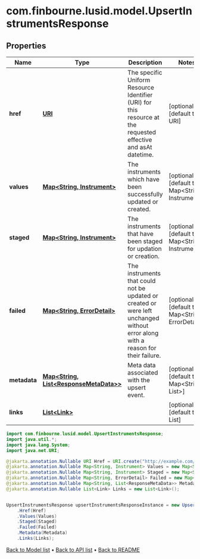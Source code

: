# com.finbourne.lusid.model.UpsertInstrumentsResponse

## Properties

Name | Type | Description | Notes
------------ | ------------- | ------------- | -------------
**href** | [**URI**](URI.md) | The specific Uniform Resource Identifier (URI) for this resource at the requested effective and asAt datetime. | [optional] [default to URI]
**values** | [**Map&lt;String, Instrument&gt;**](Instrument.md) | The instruments which have been successfully updated or created. | [optional] [default to Map<String, Instrument>]
**staged** | [**Map&lt;String, Instrument&gt;**](Instrument.md) | The instruments that have been staged for updation or creation. | [optional] [default to Map<String, Instrument>]
**failed** | [**Map&lt;String, ErrorDetail&gt;**](ErrorDetail.md) | The instruments that could not be updated or created or were left unchanged without error along with a reason for their failure. | [optional] [default to Map<String, ErrorDetail>]
**metadata** | [**Map&lt;String, List&lt;ResponseMetaData&gt;&gt;**](List.md) | Meta data associated with the upsert event. | [optional] [default to Map<String, List<ResponseMetaData>>]
**links** | [**List&lt;Link&gt;**](Link.md) |  | [optional] [default to List<Link>]

```java
import com.finbourne.lusid.model.UpsertInstrumentsResponse;
import java.util.*;
import java.lang.System;
import java.net.URI;

@jakarta.annotation.Nullable URI Href = URI.create("http://example.com/Href");
@jakarta.annotation.Nullable Map<String, Instrument> Values = new Map<String, Instrument>();
@jakarta.annotation.Nullable Map<String, Instrument> Staged = new Map<String, Instrument>();
@jakarta.annotation.Nullable Map<String, ErrorDetail> Failed = new Map<String, ErrorDetail>();
@jakarta.annotation.Nullable Map<String, List<ResponseMetaData>> Metadata = new Map<String, List<ResponseMetaData>>();
@jakarta.annotation.Nullable List<Link> Links = new List<Link>();


UpsertInstrumentsResponse upsertInstrumentsResponseInstance = new UpsertInstrumentsResponse()
    .Href(Href)
    .Values(Values)
    .Staged(Staged)
    .Failed(Failed)
    .Metadata(Metadata)
    .Links(Links);
```


[Back to Model list](../README.md#documentation-for-models) &#8226; [Back to API list](../README.md#documentation-for-api-endpoints) &#8226; [Back to README](../README.md)
